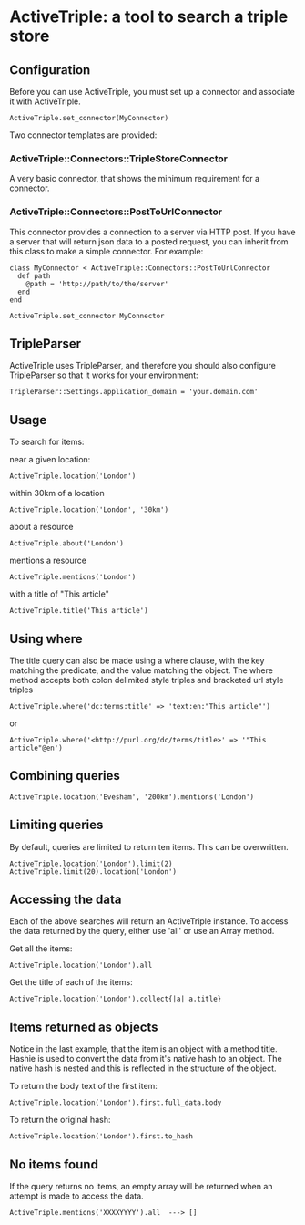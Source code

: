 ActiveTriple: a tool to search a triple store
=============================================

Configuration
-------------
Before you can use ActiveTriple, you must set up a connector and
associate it with ActiveTriple.

    ActiveTriple.set_connector(MyConnector)

Two connector templates are provided:

### ActiveTriple::Connectors::TripleStoreConnector

A very basic connector, that shows the minimum requirement for a connector.

### ActiveTriple::Connectors::PostToUrlConnector

This connector provides a connection to a server via HTTP post. If you have
a server that will return json data to a posted request, you can inherit
from this class to make a simple connector. For example:

    class MyConnector < ActiveTriple::Connectors::PostToUrlConnector
      def path
        @path = 'http://path/to/the/server'
      end
    end

    ActiveTriple.set_connector MyConnector

TripleParser
------------

ActiveTriple uses TripleParser, and therefore you should also configure
TripleParser so that it works for your environment:

    TripleParser::Settings.application_domain = 'your.domain.com'


Usage
-----

To search for items: 

near a given location:

    ActiveTriple.location('London')

within 30km of a location

    ActiveTriple.location('London', '30km')

about a resource

    ActiveTriple.about('London')

mentions a resource

    ActiveTriple.mentions('London')

with a title of "This article"

    ActiveTriple.title('This article')

Using where
-----------

The title query can also be made using a where clause, with the key matching
the predicate, and the value matching the object. The where method accepts
both colon delimited style triples and bracketed url style triples 

    ActiveTriple.where('dc:terms:title' => 'text:en:"This article"')

or

    ActiveTriple.where('<http://purl.org/dc/terms/title>' => '"This article"@en')

Combining queries
-----------------

    ActiveTriple.location('Evesham', '200km').mentions('London')

Limiting queries
----------------

By default, queries are limited to return ten items. This can be overwritten.

    ActiveTriple.location('London').limit(2)
    ActiveTriple.limit(20).location('London')

Accessing the data
------------------

Each of the above searches will return an ActiveTriple instance. To access
the data returned by the query, either use 'all' or use an Array method.

Get all the items:

    ActiveTriple.location('London').all

Get the title of each of the items:

    ActiveTriple.location('London').collect{|a| a.title}

Items returned as objects
-------------------------

Notice in the last example, that the item is an object with a method title.
Hashie is used to convert the data from it's native hash to an object. The
native hash is nested and this is reflected in the structure of the object.

To return the body text of the first item:

    ActiveTriple.location('London').first.full_data.body

To return the original hash:

    ActiveTriple.location('London').first.to_hash

No items found
--------------
If the query returns no items, an empty array will be returned when an attempt
is made to access the data.

    ActiveTriple.mentions('XXXXYYYY').all  ---> []

